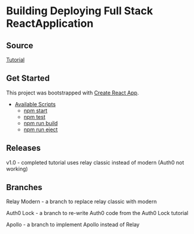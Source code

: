 # Building Deploying Full Stack ReactApplication



## Source

[Tutorial](https://www.lynda.com/React-js-tutorials/Building-Deploying-Full-Stack-React-Application/558648-2.html)



## Get Started

This project was bootstrapped with [Create React App](https://github.com/facebookincubator/create-react-app).

- [Available Scripts](#available-scripts)
  - [npm start](#npm-start)
  - [npm test](#npm-test)
  - [npm run build](#npm-run-build)
  - [npm run eject](#npm-run-eject)



## Releases

v1.0 - completed tutorial uses relay classic instead of modern (Auth0 not working)



## Branches

Relay Modern - a branch to replace relay classic with modern

Auth0 Lock - a branch to re-write Auth0 code from the Auth0 Lock tutorial

Apollo - a branch to implement Apollo instead of Relay




